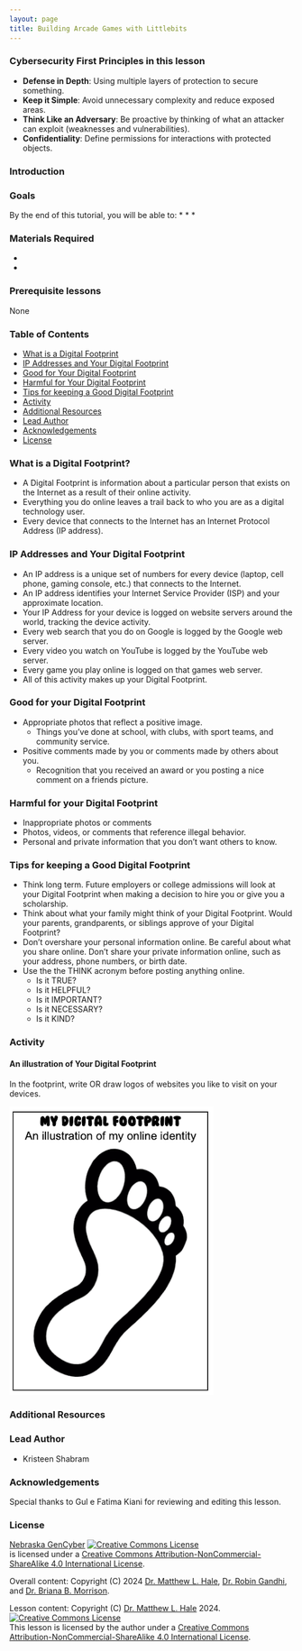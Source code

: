 ```yaml
---
layout: page
title: Building Arcade Games with Littlebits
---
```


### Cybersecurity First Principles in this lesson

* __Defense in Depth__: Using multiple layers of protection to secure something.
* __Keep it Simple__: Avoid unnecessary complexity and reduce exposed areas.
* __Think Like an Adversary__: Be proactive by thinking of what an attacker can exploit (weaknesses and vulnerabilities).
* __Confidentiality__: Define permissions for interactions with protected objects.

### Introduction


### Goals

By the end of this tutorial, you will be able to:
* 
* 
* 

### Materials Required

* 
* 

### Prerequisite lessons
None

### Table of Contents

- [What is a Digital Footprint](#what-is-a-digital-footprint)
- [IP Addresses and Your Digital Footprint](#ip-addresses-and-digital-footprint)
- [Good for Your Digital Footprint](#good-for-your-digital-footprint)
- [Harmful for Your Digital Footprint](#harmful-for-your-digital-footprint)
- [Tips for keeping a Good Digital Footprint](#tips-for-keeping-a-good-digital-footprint)
- [Activity](#activity)
- [Additional Resources](#additional-resources)
- [Lead Author](#lead-author)
- [Acknowledgements](#acknowledgements)
- [License](#license)

### What is a Digital Footprint?

* A Digital Footprint is information about a particular person that exists on the Internet as a result of their online activity.
* Everything you do online leaves a trail back to who you are as a digital technology user.
* Every device that connects to the Internet has an Internet Protocol Address (IP address). 

### IP Addresses and Your Digital Footprint

* An IP address is a unique set of numbers for every device (laptop, cell phone, gaming console, etc.) that connects to the Internet.
* An IP address identifies your Internet Service Provider (ISP) and your approximate location. 
* Your IP Address for your device is logged on website servers around the world, tracking the device activity.
* Every web search that you do on Google is logged by the Google web server. 
* Every video you watch on YouTube is logged by the YouTube web server.
* Every game you play online is logged on that games web server.
* All of this activity makes up your Digital Footprint.

### Good for your Digital Footprint

- Appropriate photos that reflect a positive image.
  - Things you’ve done at school, with clubs, with sport teams, and community service.
- Positive comments made by you or comments made by others about you.
  - Recognition that you received an award or you posting a nice comment on a friends picture.

### Harmful for your Digital Footprint

- Inappropriate photos or comments
- Photos, videos, or comments that reference illegal behavior.
- Personal and private information that you don’t want others to know.

### Tips for keeping a Good Digital Footprint

- Think long term. Future employers or college admissions will look at your Digital Footprint when making a decision to hire you or give you a scholarship.
- Think about what your family might think of your Digital Footprint. Would your parents, grandparents, or siblings approve of your Digital Footprint?
- Don’t overshare your personal information online. Be careful about what you share online. Don’t share your private information online, such as your address, phone numbers, or birth date. 
- Use the the THINK acronym before posting anything online.
  - Is it TRUE?
  - Is it HELPFUL?
  - Is it IMPORTANT?
  - Is it NECESSARY?
  - Is it KIND?

### Activity
#### An illustration of Your Digital Footprint

In the footprint, write OR draw logos of websites you like to visit on your devices.

![digital footprint](digital_footprint.png)


### Additional Resources


### Lead Author

- Kristeen Shabram

### Acknowledgements

Special thanks to Gul e Fatima Kiani for reviewing and editing this lesson.

### License
[Nebraska GenCyber](https://www.nebraskagencyber.com) <a rel="license" href="http://creativecommons.org/licenses/by-nc-sa/4.0/"><img alt="Creative Commons License" style="border-width:0" src="https://i.creativecommons.org/l/by-nc-sa/4.0/88x31.png" /></a><br /> is licensed under a <a rel="license" href="http://creativecommons.org/licenses/by-nc-sa/4.0/">Creative Commons Attribution-NonCommercial-ShareAlike 4.0 International License</a>.

Overall content: Copyright (C) 2024  [Dr. Matthew L. Hale](http://faculty.ist.unomaha.edu/mhale/), [Dr. Robin Gandhi](http://faculty.ist.unomaha.edu/rgandhi/), and [Dr. Briana B. Morrison](http://www.brianamorrison.net).

Lesson content: Copyright (C) [Dr. Matthew L. Hale](http://faculty.ist.unomaha.edu/mhale/) 2024.  
<a rel="license" href="http://creativecommons.org/licenses/by-nc-sa/4.0/"><img alt="Creative Commons License" style="border-width:0" src="https://i.creativecommons.org/l/by-nc-sa/4.0/88x31.png" /></a><br /><span xmlns:dct="http://purl.org/dc/terms/" property="dct:title">This lesson</span> is licensed by the author under a <a rel="license" href="http://creativecommons.org/licenses/by-nc-sa/4.0/">Creative Commons Attribution-NonCommercial-ShareAlike 4.0 International License</a>.
